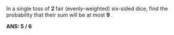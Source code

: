 In a single toss of <B> 2 </B> fair (evenly-weighted) six-sided dice, find the probability that their sum will be at most <B> 9 </B>.

<B>ANS: 5 / 6 </B>

